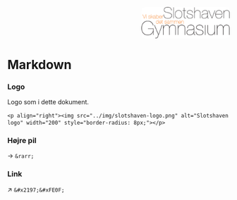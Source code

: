 <p align="right"><img src="../img/slotshaven-logo.png" alt="Slotshaven log" width="200" style="border-radius: 8px;"></p>

# Markdown

### Logo
Logo som i dette dokument.
```
<p align="right"><img src="../img/slotshaven-logo.png" alt="Slotshaven logo" width="200" style="border-radius: 8px;"></p>
```

### Højre pil 
&rarr; `&rarr;`

### Link
&#x2197;&#xFE0F; `&#x2197;&#xFE0F;`
